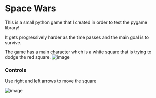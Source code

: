 # Space Wars
This is a small python game that I created in order to test the pygame library!

It gets progressively harder as the time passes and the main goal is to survive. 

The game has a main character which is a white square that is trying to dodge the red square.
![image](https://github.com/user-attachments/assets/37cec233-0643-487b-9946-c7384ea1a1b2)

### Controls
Use right and left arrows to move the square

![image](https://github.com/user-attachments/assets/45da117f-e79e-49b0-978a-dd17c5fc8181)
